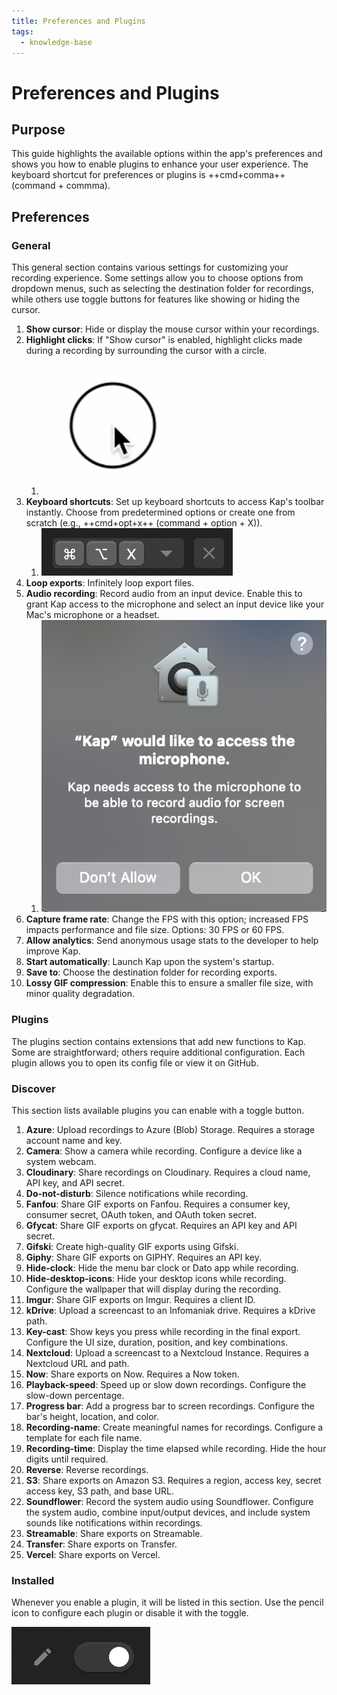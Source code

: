 ```yaml
---
title: Preferences and Plugins
tags:
  - knowledge-base
---
```


# Preferences and Plugins

## **Purpose**

This guide highlights the available options within the app's preferences and shows you how to enable plugins to enhance your user experience. The keyboard shortcut for preferences or plugins is ++cmd+comma++ (command + commma).

## **Preferences**

### General

This general section contains various settings for customizing your recording experience. Some settings allow you to choose options from dropdown menus, such as selecting the destination folder for recordings, while others use toggle buttons for features like showing or hiding the cursor.

  1. **Show cursor**: Hide or display the mouse cursor within your recordings.
  2. **Highlight clicks**: If "Show cursor" is enabled, highlight clicks made during a recording by surrounding the cursor with a circle.
     1. ![Circle surrounding cursor](../../assets/img/Preferences-and-Plugins_360709_images/360730.jpg)
  3. **Keyboard shortcuts**: Set up keyboard shortcuts to access Kap's toolbar instantly. Choose from predetermined options or create one from scratch (e.g., ++cmd+opt+x++ (command + option + X)).
     1. ![Configured keyboard shortcut](../../assets/img/Preferences-and-Plugins_360709_images/262587.png)
  4. **Loop exports**: Infinitely loop export files.
  5. **Audio recording**: Record audio from an input device. Enable this to grant Kap access to the microphone and select an input device like your Mac's microphone or a headset.
     1. ![Kap requesting access to microphone](../../assets/img/Preferences-and-Plugins_360709_images/360742.png)
  6.  **Capture frame rate**: Change the FPS with this option; increased FPS impacts performance and file size. Options: 30 FPS or 60 FPS.
  7. **Allow analytics**: Send anonymous usage stats to the developer to help improve Kap.
  8. **Start automatically**: Launch Kap upon the system's startup.
  9.  **Save to**: Choose the destination folder for recording exports.
  10.  **Lossy GIF compression**: Enable this to ensure a smaller file size, with minor quality degradation.

### Plugins

The plugins section contains extensions that add new functions to Kap. Some are straightforward; others require additional configuration. Each plugin allows you to open its config file or view it on GitHub.

### Discover

This section lists available plugins you can enable with a toggle button.

  1. **Azure**: Upload recordings to Azure (Blob) Storage. Requires a storage account name and key.
  2. **Camera**: Show a camera while recording. Configure a device like a system webcam.
  3. **Cloudinary**: Share recordings on Cloudinary. Requires a cloud name, API key, and API secret.
  4. **Do-not-disturb**: Silence notifications while recording.
  5. **Fanfou**: Share GIF exports on Fanfou. Requires a consumer key, consumer secret, OAuth token, and OAuth token secret.
  6. **Gfycat**: Share GIF exports on gfycat. Requires an API key and API secret.
  7. **Gifski**: Create high-quality GIF exports using Gifski.
  8. **Giphy**: Share GIF exports on GIPHY. Requires an API key.
  9. **Hide-clock**: Hide the menu bar clock or Dato app while recording.
  10. **Hide-desktop-icons**: Hide your desktop icons while recording. Configure the wallpaper that will display during the recording.
  11. **Imgur**: Share GIF exports on Imgur. Requires a client ID.
  12. **kDrive**: Upload a screencast to an Infomaniak drive. Requires a kDrive path.
  13. **Key-cast**: Show keys you press while recording in the final export. Configure the UI size, duration, position, and key combinations.
  14. **Nextcloud**: Upload a screencast to a Nextcloud Instance. Requires a Nextcloud URL and path.
  15. **Now**: Share exports on Now. Requires a Now token.
  16. **Playback-speed**: Speed up or slow down recordings. Configure the slow-down percentage.
  17. **Progress bar**: Add a progress bar to screen recordings. Configure the bar's height, location, and color.
  18. **Recording-name**: Create meaningful names for recordings. Configure a template for each file name.
  19. **Recording-time**: Display the time elapsed while recording. Hide the hour digits until required.
  20. **Reverse**: Reverse recordings.
  21. **S3**: Share exports on Amazon S3. Requires a region, access key, secret access key, S3 path, and base URL.
  22. **Soundflower**: Record the system audio using Soundflower. Configure the system audio, combine input/output devices, and include system sounds like notifications within recordings.
  23. **Streamable**: Share exports on Streamable.
  24. **Transfer**: Share exports on Transfer.
  25. **Vercel**: Share exports on Vercel.

### Installed

Whenever you enable a plugin, it will be listed in this section. Use the pencil icon to configure each plugin or disable it with the toggle.

![Plugin enable toggle](../../assets/img/Preferences-and-Plugins_360709_images/328008.png)


